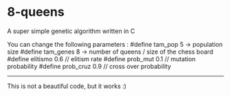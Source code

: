# 8-queens
A super simple genetic algorithm written in C


You can change the following parameters : 
#define tam_pop 5  -> population size
#define tam_genes 8 -> number of queens / size of the chess board
#define elitismo 0.6 // elitism rate
#define prob_mut 0.1 // mutation probability
#define prob_cruz 0.9 // cross over probability

-----------------------------------------------------------------------------------------------------------------------------------------

This is not a beautiful code, but it works :)

